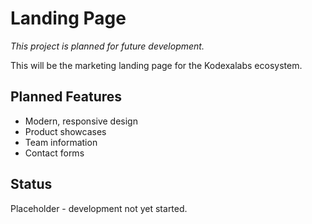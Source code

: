 ﻿# Landing Page

*This project is planned for future development.*

This will be the marketing landing page for the Kodexalabs ecosystem.

## Planned Features

- Modern, responsive design
- Product showcases
- Team information
- Contact forms

## Status

Placeholder - development not yet started.
